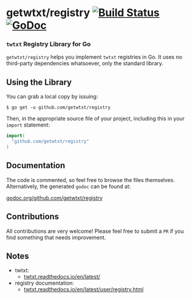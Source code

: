 # getwtxt/registry [![Build Status](https://travis-ci.com/getwtxt/registry.svg?branch=master)](https://travis-ci.com/getwtxt/registry) [![GoDoc](https://godoc.org/github.com/getwtxt/registry?status.svg)](https://godoc.org/github.com/getwtxt/registry)
### `twtxt` Registry Library for Go

`getwtxt/registry` helps you implement `twtxt` registries in Go.
It uses no third-party dependencies whatsoever, only the standard library.

## Using the Library

You can grab a local copy by issuing:

```
$ go get -u github.com/getwtxt/registry
```

Then, in the appropriate source file of your project, including this in your
`import` statement:

```go
import(
  "github.com/getwtxt/registry"
)
```

## Documentation

The code is commented, so feel free to browse the files themselves. 
Alternatively, the generated `godoc` can be found at:

[godoc.org/github.com/getwtxt/registry](https://godoc.org/github.com/getwtxt/registry)

## Contributions

All contributions are very welcome! Please feel free to submit a `PR` if you find something
that needs improvement.

## Notes

* twtxt: 
  * [twtxt.readthedocs.io/en/latest/](https://twtxt.readthedocs.io/en/latest/)
* registry documentation:
  * [twtxt.readthedocs.io/en/latest/user/registry.html](https://twtxt.readthedocs.io/en/latest/user/registry.html)
